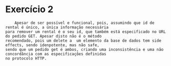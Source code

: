 # Exercício 2
        Apesar de ser possível e funcional, pois, assumindo que id de rental é único, a única informação necessária
    para remover um rental é o seu id, que também está especificado no URL do pedido GET. Apesar disto não é o método
    recomendado, pois um delete a  um elemento da base de dados tem side effects, sendo idenpotente, mas não safe,
    sendo que um pedido get é ambos, criando uma inconsistência e uma não concordância com as especificações definidas
    no protocolo HTTP.